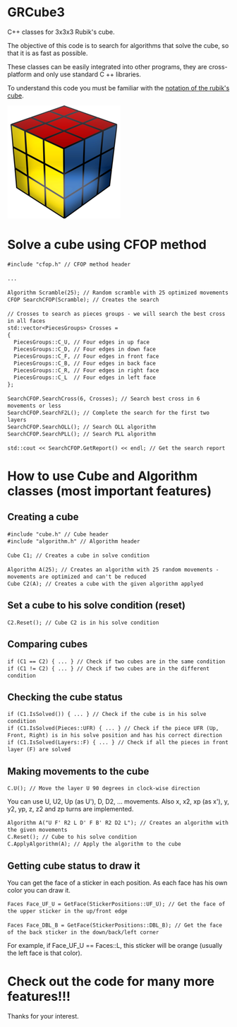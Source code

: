 # GRCube3
C++ classes for 3x3x3 Rubik's cube.

The objective of this code is to search for algorithms that solve the cube, so that it is as fast as possible.

These classes can be easily integrated into other programs, they are cross-platform and only use standard C ++ libraries.

To understand this code you must be familiar with the [notation of the rubik's cube](https://ruwix.com/the-rubiks-cube/notation/).

![headshot](Cube.png)

# Solve a cube using CFOP method
```
#include "cfop.h" // CFOP method header

...

Algorithm Scramble(25); // Random scramble with 25 optimized movements	
CFOP SearchCFOP(Scramble); // Creates the search

// Crosses to search as pieces groups - we will search the best cross in all faces
std::vector<PiecesGroups> Crosses =
{
  PiecesGroups::C_U, // Four edges in up face
  PiecesGroups::C_D, // Four edges in down face
  PiecesGroups::C_F, // Four edges in front face
  PiecesGroups::C_B, // Four edges in back face
  PiecesGroups::C_R, // Four edges in right face
  PiecesGroups::C_L  // Four edges in left face
};

SearchCFOP.SearchCross(6, Crosses); // Search best cross in 6 movements or less
SearchCFOP.SearchF2L(); // Complete the search for the first two layers
SearchCFOP.SearchOLL(); // Search OLL algorithm
SearchCFOP.SearchPLL(); // Search PLL algorithm

std::cout << SearchCFOP.GetReport() << endl; // Get the search report
```

# How to use Cube and Algorithm classes (most important features)

## Creating a cube
```
#include "cube.h" // Cube header
#include "algorithm.h" // Algorithm header

Cube C1; // Creates a cube in solve condition

Algorithm A(25); // Creates an algorithm with 25 random movements - movements are optimized and can't be reduced
Cube C2(A); // Creates a cube with the given algorithm applyed
```

## Set a cube to his solve condition (reset)
```
C2.Reset(); // Cube C2 is in his solve condition
```

## Comparing cubes
```
if (C1 == C2) { ... } // Check if two cubes are in the same condition
if (C1 != C2) { ... } // Check if two cubes are in the different condition
```

## Checking the cube status
```
if (C1.IsSolved()) { ... } // Check if the cube is in his solve condition
if (C1.IsSolved(Pieces::UFR) { ... } // Check if the piece UFR (Up, Front, Right) is in his solve position and has his correct direction
if (C1.IsSolved(Layers::F) { ... } // Check if all the pieces in front layer (F) are solved
```

## Making movements to the cube
```
C.U(); // Move the layer U 90 degrees in clock-wise direction
```
You can use U, U2, Up (as U'), D, D2, ... movements. Also x, x2, xp (as x'), y, y2, yp, z, z2 and zp turns are implemented.
```
Algorithm A("U F' R2 L D' F B' R2 D2 L"); // Creates an algorithm with the given movements
C.Reset(); // Cube to his solve condition
C.ApplyAlgorithm(A); // Apply the algorithm to the cube
```

## Getting cube status to draw it

You can get the face of a sticker in each position. As each face has his own color you can draw it.

```
Faces Face_UF_U = GetFace(StickerPositions::UF_U); // Get the face of the upper sticker in the up/front edge

Faces Face_DBL_B = GetFace(StickerPositions::DBL_B); // Get the face of the back sticker in the down/back/left corner
```

For example, if Face_UF_U == Faces::L, this sticker will be orange (usually the left face is that color).

# Check out the code for many more features!!!

Thanks for your interest.
